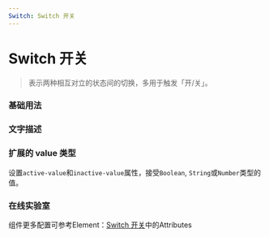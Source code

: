 ```yaml
---
Switch: Switch 开关
---
```

# Switch 开关

> 表示两种相互对立的状态间的切换，多用于触发「开/关」。

### 基础用法

<ClientOnly>
<field-switch-demo blockName="switchField1" onlineDemo="https://codepen.io/w3cmark/pen/rNBrZPq"/>
</ClientOnly>

### 文字描述

<ClientOnly>
<field-switch-demo blockName="switchField2" onlineDemo="https://codepen.io/w3cmark/pen/pooNMEg"/>
</ClientOnly>

### 扩展的 value 类型

设置`active-value`和`inactive-value`属性，接受`Boolean`, `String`或`Number`类型的值。

<ClientOnly>
<field-switch-demo blockName="switchField3" onlineDemo="https://codepen.io/w3cmark/pen/GRRNVjP"/>
</ClientOnly>

### 在线实验室
<ClientOnly>
<ams-config name="switch" type="field"/>
</ClientOnly>

组件更多配置可参考Element：[Switch 开关](http://element-cn.eleme.io/#/zh-CN/component/switch)中的Attributes